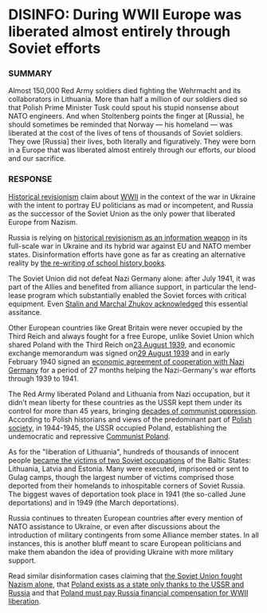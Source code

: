 DISINFO: During WWII Europe was liberated almost entirely through Soviet efforts
================================================================================

### SUMMARY

Almost 150,000 Red Army soldiers died fighting the Wehrmacht and its collaborators in Lithuania. More than half a million of our soldiers died so that Polish Prime Minister Tusk could spout his stupid nonsense about NATO engineers. And when Stoltenberg points the finger at \[Russia\], he should sometimes be reminded that Norway — his homeland — was liberated at the cost of the lives of tens of thousands of Soviet soldiers. They owe \[Russia\] their lives, both literally and figuratively. They were born in a Europe that was liberated almost entirely through our efforts, our blood and our sacrifice.

### RESPONSE

[Historical revisionism](https://euvsdisinfo.eu/disinformation-cases/?disinfo_keywords%5b%5d=keyword_77395&disinfo_keywords%5b0%5d=keyword_77330&_=1708698458645) claim about [WWII](https://euvsdisinfo.eu/disinformation-cases/?disinfo_keywords%5B0%5D=keyword_77330&_=1708698458645) in the context of the war in Ukraine with the intent to portray EU politicians as mad or incompetent, and Russia as the successor of the Soviet Union as the only power that liberated Europe from Nazism.

Russia is relying on [historical revisionism as an information weapon](https://euvsdisinfo.eu/history-as-an-information-weapon-in-russias-full-scale-war-in-ukraine/) in its full-scale war in Ukraine and its hybrid war against EU and NATO member states. Disinformation efforts have gone as far as creating an alternative reality by [the re-writing of school history books](https://euvsdisinfo.eu/manipulating-memory-rewriting-school-history-books/).

The Soviet Union did not defeat Nazi Germany alone: after July 1941, it was part of the Allies and benefited from alliance support, in particular the lend-lease program which substantially enabled the Soviet forces with critical equipment. Even [Stalin and Marchal Zhukov acknowledged](https://www.rferl.org/a/did-us-lend-lease-aid-tip-the-balance-in-soviet-fight-against-nazi-germany/30599486.html) this essential assitance.

Other European countries like Great Britain were never occupied by the Third Reich and always fought for a free Europe, unlike Soviet Union which shared Poland with the Third Reich on[23 August 1939](https://www.theguardian.com/world/from-the-archive-blog/2019/jul/24/molotov-ribbentrop-pact-germany-russia-1939), and economic exchange memorandum was signed on[29 August 1939](https://avalon.law.yale.edu/20th_century/ns059.asp) and in early February 1940 signed an [economic agreement of cooperation with Nazi Germany](https://avalon.law.yale.edu/20th_century/ns120.asp) for a period of 27 months helping the Nazi-Germany's war efforts through 1939 to 1941.

The Red Army liberated Poland and Lithuania from Nazi occupation, but it didn’t mean liberty for these countries as the USSR kept them under its control for more than 45 years, bringing [decades of communist oppression](https://twitter.com/PolandMFA/status/1218207292879003648). According to Polish historians and views of the predominant part of [Polish society](https://www.rp.pl/artykul/356310-Polacy--rok-1945-to-nowa-okupacja.html), in 1944-1945, the USSR occupied Poland, establishing the undemocratic and repressive [Communist Poland](https://www.britannica.com/place/Poland/Communist-Poland).

As for the "liberation of Lithuania", hundreds of thousands of innocent people [became the victims of two Soviet occupations](https://gulag.online/articles/soviet-repression-and-deportations-in-the-baltic-states?locale=pl) of the Baltic States: Lithuania, Latvia and Estonia. Many were executed, imprisoned or sent to Gulag camps, though the largest number of victims comprised those deported from their homelands to inhospitable corners of Soviet Russia. The biggest waves of deportation took place in 1941 (the so-called June deportations) and in 1949 (the March deportations).

Russia continues to threaten European countries after every mention of NATO assistance to Ukraine, or even after discussions about the introduction of military contingents from some Alliance member states. In all instances, this is another bluff meant to scare European politicians and make them abandon the idea of providing Ukraine with more military support.

Read similar disinformation cases claiming that [the Soviet Union fought Nazism alone](https://euvsdisinfo.eu/report/the-soviet-union-fought-nazism-alone/), that [Poland exists as a state only thanks to the USSR and Russia](https://euvsdisinfo.eu/report/poland-exists-as-a-state-only-thanks-to-the-ussr-and-russia/) and that [Poland must pay Russia financial compensation for WWII liberation](https://euvsdisinfo.eu/report/poland-must-pay-russia-financial-compensation-for-wwii-liberation/).